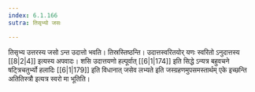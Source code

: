 ```yaml
---
index: 6.1.166
sutra: तिसृभ्यो जसः

---
```

तिसृभ्य उत्तरस्य जसो ऽन्त उदात्तो भवति। तिस्रस्तिष्ठन्ति। उदात्तस्वरितयोर् यणः स्वरितो ऽनुदात्तस्य [[8|2|4]] इत्यस्य अपवादः। शसि उदात्तयणो हल्पूर्वात् [[6|1|174]] इति सिद्धे ऽन्यत्र बहुवचने षट्त्रिचतुर्भ्यो हलादिः [[6|1|179]] इति विधानात् जसेव लभ्यते इति जस्ग्रहणमुपसमस्तार्थम् एके इच्छन्ति अतितिस्त्रौ इत्यत्र स्वरो मा भूतिति।